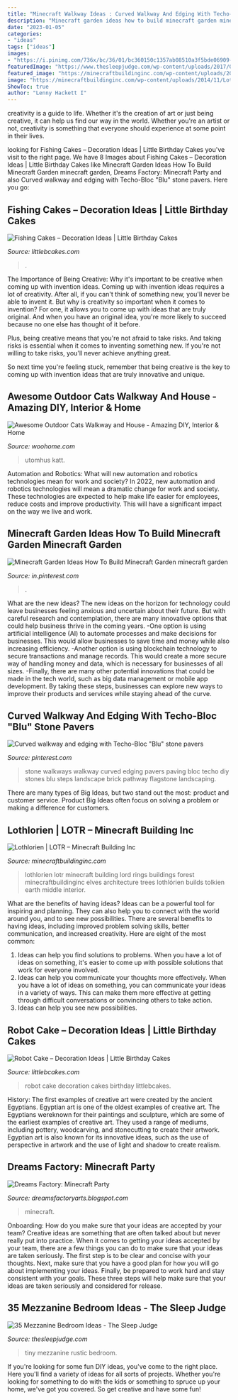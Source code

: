 ```yaml
---
title: "Minecraft Walkway Ideas : Curved Walkway And Edging With Techo-bloc &quot;blu&quot; Stone Pavers"
description: "Minecraft garden ideas how to build minecraft garden minecraft garden"
date: "2023-01-05"
categories:
- "ideas"
tags: ["ideas"]
images:
- "https://i.pinimg.com/736x/bc/36/01/bc360150c1357ab08510a3f5bde06909--stone-walkways-paving-stones.jpg"
featuredImage: "https://www.thesleepjudge.com/wp-content/uploads/2017/06/Rustic-Tiny-House.jpg"
featured_image: "https://minecraftbuildinginc.com/wp-content/uploads/2014/11/Lothlorien-LOTR-Lord-of-the-Rings-Minecraft-building-ideas-trees-7.jpg"
image: "https://minecraftbuildinginc.com/wp-content/uploads/2014/11/Lothlorien-LOTR-Lord-of-the-Rings-Minecraft-building-ideas-trees-7.jpg"
ShowToc: true
author: "Lenny Hackett I"
---
```



creativity is a guide to life. Whether it's the creation of art or just being creative, it can help us find our way in the world. Whether you're an artist or not, creativity is something that everyone should experience at some point in their lives.

	

		
looking for Fishing Cakes – Decoration Ideas | Little Birthday Cakes you've visit to the right page. We have 8 Images about Fishing Cakes – Decoration Ideas | Little Birthday Cakes like Minecraft Garden Ideas How To Build Minecraft Garden minecraft garden, Dreams Factory: Minecraft Party and also Curved walkway and edging with Techo-Bloc &quot;Blu&quot; stone pavers. Here you go:
		
    
## Fishing Cakes – Decoration Ideas | Little Birthday Cakes

<img loading=lazy src="https://www.littlebcakes.com/wp-content/uploads/2014/01/Fishing-Cakes.jpg" onerror="this.onerror=null;this.src='https://tse2.mm.bing.net/th?id=OIP.1tL40IB1MzU2xE_QJQ32zgHaJ4&amp;pid=15.1';" alt="Fishing Cakes – Decoration Ideas | Little Birthday Cakes">

_Source: littlebcakes.com_

>. 

	

The Importance of Being Creative: Why it's important to be creative when coming up with invention ideas.
Coming up with invention ideas requires a lot of creativity. After all, if you can't think of something new, you'll never be able to invent it.
But why is creativity so important when it comes to invention? For one, it allows you to come up with ideas that are truly original. And when you have an original idea, you're more likely to succeed because no one else has thought of it before.

Plus, being creative means that you're not afraid to take risks. And taking risks is essential when it comes to inventing something new. If you're not willing to take risks, you'll never achieve anything great.

So next time you're feeling stuck, remember that being creative is the key to coming up with invention ideas that are truly innovative and unique.

    
## Awesome Outdoor Cats Walkway And House - Amazing DIY, Interior &amp; Home

<img loading=lazy src="https://www.woohome.com/wp-content/uploads/2014/06/cat-walkway-and-house-3.jpg" onerror="this.onerror=null;this.src='https://tse3.mm.bing.net/th?id=OIP.an4Q4GWCu3CQN-nTO0XdWQHaJ4&amp;pid=15.1';" alt="Awesome Outdoor Cats Walkway and House - Amazing DIY, Interior &amp; Home">

_Source: woohome.com_

>utomhus katt. 

	

Automation and Robotics: What will new automation and robotics technologies mean for work and society?
In 2022, new automation and robotics technologies will mean a dramatic change for work and society. These technologies are expected to help make life easier for employees, reduce costs and improve productivity. This will have a significant impact on the way we live and work.

    
## Minecraft Garden Ideas How To Build Minecraft Garden Minecraft Garden

<img loading=lazy src="https://i.pinimg.com/736x/1e/37/4a/1e374a9268049b4d3258e182e1212655.jpg" onerror="this.onerror=null;this.src='https://tse4.mm.bing.net/th?id=OIP.biyfNrIdiyjHfMnQCcsNrAHaLH&amp;pid=15.1';" alt="Minecraft Garden Ideas How To Build Minecraft Garden minecraft garden">

_Source: in.pinterest.com_

>. 

	

What are the new ideas?
The new ideas on the horizon for technology could leave businesses feeling anxious and uncertain about their future. But with careful research and contemplation, there are many innovative options that could help business thrive in the coming years. 
-One option is using artificial intelligence (AI) to automate processes and make decisions for businesses. This would allow businesses to save time and money while also increasing efficiency. 
-Another option is using blockchain technology to secure transactions and manage records. This would create a more secure way of handling money and data, which is necessary for businesses of all sizes. 
-Finally, there are many other potential innovations that could be made in the tech world, such as big data management or mobile app development. By taking these steps, businesses can explore new ways to improve their products and services while staying ahead of the curve.

    
## Curved Walkway And Edging With Techo-Bloc &quot;Blu&quot; Stone Pavers

<img loading=lazy src="https://i.pinimg.com/736x/bc/36/01/bc360150c1357ab08510a3f5bde06909--stone-walkways-paving-stones.jpg" onerror="this.onerror=null;this.src='https://tse4.mm.bing.net/th?id=OIP.eMx9-VQJHHHKu4poooOZQQHaKO&amp;pid=15.1';" alt="Curved walkway and edging with Techo-Bloc &quot;Blu&quot; stone pavers">

_Source: pinterest.com_

>stone walkways walkway curved edging pavers paving bloc techo diy stones blu steps landscape brick pathway flagstone landscaping. 

	

There are many types of Big Ideas, but two stand out the most: product and customer service. Product Big Ideas often focus on solving a problem or making a difference for customers.

    
## Lothlorien | LOTR – Minecraft Building Inc

<img loading=lazy src="https://minecraftbuildinginc.com/wp-content/uploads/2014/11/Lothlorien-LOTR-Lord-of-the-Rings-Minecraft-building-ideas-trees-7.jpg" onerror="this.onerror=null;this.src='https://tse1.mm.bing.net/th?id=OIP.hBANjt498jF-uPCsfa7KrQHaD2&amp;pid=15.1';" alt="Lothlorien | LOTR – Minecraft Building Inc">

_Source: minecraftbuildinginc.com_

>lothlorien lotr minecraft building lord rings buildings forest minecraftbuildinginc elves architecture trees lothlórien builds tolkien earth middle interior. 

	

What are the benefits of having ideas?
Ideas can be a powerful tool for inspiring and planning. They can also help you to connect with the world around you, and to see new possibilities. There are several benefits to having ideas, including improved problem solving skills, better communication, and increased creativity. Here are eight of the most common: 
1. Ideas can help you find solutions to problems. When you have a lot of ideas on something, it's easier to come up with possible solutions that work for everyone involved.
2. Ideas can help you communicate your thoughts more effectively. When you have a lot of ideas on something, you can communicate your ideas in a variety of ways. This can make them more effective at getting through difficult conversations or convincing others to take action. 
3. Ideas can help you see new possibilities.

    
## Robot Cake – Decoration Ideas | Little Birthday Cakes

<img loading=lazy src="http://www.littlebcakes.com/wp-content/uploads/2014/05/Robot-Cake.jpg" onerror="this.onerror=null;this.src='https://tse3.mm.bing.net/th?id=OIP.jU9wG8JVkUCwyjYQIsvIfgHaJ6&amp;pid=15.1';" alt="Robot Cake – Decoration Ideas | Little Birthday Cakes">

_Source: littlebcakes.com_

>robot cake decoration cakes birthday littlebcakes. 

	

History: The first examples of creative art were created by the ancient Egyptians.
Egyptian art is one of the oldest examples of creative art. The Egyptians wereknown for their paintings and sculpture, which are some of the earliest examples of creative art. They used a range of mediums, including pottery, woodcarving, and stonecutting to create their artwork. Egyptian art is also known for its innovative ideas, such as the use of perspective in artwork and the use of light and shadow to create realism.

    
## Dreams Factory: Minecraft Party

<img loading=lazy src="http://2.bp.blogspot.com/-Nzy522soJLo/VI5CG4sYHXI/AAAAAAAABbs/e9NG8tMvtvg/s1600/PC020854.JPG" onerror="this.onerror=null;this.src='https://tse3.mm.bing.net/th?id=OIP._Mn9FBudSvvYc1gUm0uOQgHaJ4&amp;pid=15.1';" alt="Dreams Factory: Minecraft Party">

_Source: dreamsfactoryarts.blogspot.com_

>minecraft. 

	

Onboarding: How do you make sure that your ideas are accepted by your team?
Creative ideas are something that are often talked about but never really put into practice. When it comes to getting your ideas accepted by your team, there are a few things you can do to make sure that your ideas are taken seriously. The first step is to be clear and concise with your thoughts. Next, make sure that you have a good plan for how you will go about implementing your ideas. Finally, be prepared to work hard and stay consistent with your goals. These three steps will help make sure that your ideas are taken seriously and considered for release.

    
## 35 Mezzanine Bedroom Ideas - The Sleep Judge

<img loading=lazy src="https://www.thesleepjudge.com/wp-content/uploads/2017/06/Rustic-Tiny-House.jpg" onerror="this.onerror=null;this.src='https://tse1.mm.bing.net/th?id=OIP.qNeoweE_D_zFRXfjP-kZngHaJ4&amp;pid=15.1';" alt="35 Mezzanine Bedroom Ideas - The Sleep Judge">

_Source: thesleepjudge.com_

>tiny mezzanine rustic bedroom. 

	

If you're looking for some fun DIY ideas, you've come to the right place. Here you'll find a variety of ideas for all sorts of projects. Whether you're looking for something to do with the kids or something to spruce up your home, we've got you covered. So get creative and have some fun!

